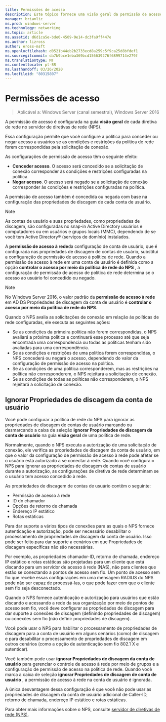 ```yaml
---
title: Permissões de acesso
description: Este tópico fornece uma visão geral da permissão de acesso de política de rede para o servidor de políticas de rede no Windows Server 2016.
manager: brianlic
ms.prod: windows-server
ms.technology: networking
ms.topic: article
ms.assetid: d6d1ca5e-bde0-4509-9e14-dc3fa9ff447e
ms.author: lizross
author: eross-msft
ms.openlocfilehash: d0521b44eb2b2733ecd8a259c5f9ca25d8bfdef1
ms.sourcegitcommit: da7b9bce1eba369bcd156639276f6899714e279f
ms.translationtype: MT
ms.contentlocale: pt-BR
ms.lasthandoff: 03/26/2020
ms.locfileid: "80315807"
---
```

# <a name="access-permission"></a>Permissões de acesso

>Aplicável a: Windows Server (canal semestral), Windows Server 2016

A permissão de acesso é configurada na guia **visão geral** de cada diretiva de rede no servidor de diretivas de rede (NPS). 

Essa configuração permite que você configure a política para conceder ou negar acesso a usuários se as condições e restrições da política de rede forem correspondidas pela solicitação de conexão. 

As configurações de permissão de acesso têm o seguinte efeito:

- **Conceder acesso**. O acesso será concedido se a solicitação de conexão corresponder às condições e restrições configuradas na política.
- **Negar acesso**. O acesso será negado se a solicitação de conexão corresponder às condições e restrições configuradas na política.

A permissão de acesso também é concedida ou negada com base na configuração das propriedades de discagem de cada conta de usuário.

>[!NOTE]
>As contas de usuário e suas propriedades, como propriedades de discagem, são configuradas no snap-in Active Directory usuários e computadores ou em usuários e grupos locais \(MMC\), dependendo de se você tem Active Directory&reg; (serviços de domínio) instalados.

A **permissão de acesso à rede**da configuração de conta de usuário, que é configurada nas propriedades de discagem de contas de usuário, substitui a configuração de permissão de acesso à política de rede. Quando a permissão de acesso à rede em uma conta de usuário é definida como a opção **controlar o acesso por meio da política de rede do NPS** , a configuração de permissão de acesso de política de rede determina se o acesso ao usuário foi concedido ou negado.

>[!NOTE]
>No Windows Server 2016, o valor padrão da **permissão de acesso à rede** em AD DS Propriedades de discagem da conta de usuário é **controlar o acesso por meio da política de rede do NPS**.

Quando o NPS avalia as solicitações de conexão em relação às políticas de rede configuradas, ele executa as seguintes ações:

- Se as condições da primeira política não forem correspondidas, o NPS avaliará a próxima política e continuará esse processo até que seja encontrada uma correspondência ou todas as políticas tenham sido avaliadas para uma correspondência.
- Se as condições e restrições de uma política forem correspondidas, o NPS concederá ou negará o acesso, dependendo do valor da configuração de permissão de acesso na política.
- Se as condições de uma política corresponderem, mas as restrições na política não corresponderem, o NPS rejeitará a solicitação de conexão.
- Se as condições de todas as políticas não corresponderem, o NPS rejeitará a solicitação de conexão.

## <a name="ignore-user-account-dial-in-properties"></a>Ignorar Propriedades de discagem da conta de usuário

Você pode configurar a política de rede do NPS para ignorar as propriedades de discagem de contas de usuário marcando ou desmarcando a caixa de seleção **ignorar Propriedades de discagem da conta de usuário** na guia **visão geral** de uma política de rede. 

Normalmente, quando o NPS executa a autorização de uma solicitação de conexão, ele verifica as propriedades de discagem da conta de usuário, em que o valor da configuração de permissão de acesso à rede pode afetar se o usuário está autorizado a se conectar à rede. Quando você configura o NPS para ignorar as propriedades de discagem de contas de usuário durante a autorização, as configurações de diretiva de rede determinam se o usuário tem acesso concedido à rede.

As propriedades de discagem de contas de usuário contêm o seguinte:

- Permissão de acesso à rede
- ID do chamador
- Opções de retorno de chamada
- Endereço IP estático
- Rotas estáticas

Para dar suporte a vários tipos de conexões para as quais o NPS fornece autenticação e autorização, pode ser necessário desabilitar o processamento de propriedades de discagem da conta de usuário. Isso pode ser feito para dar suporte a cenários em que Propriedades de discagem específicas não são necessárias.

Por exemplo, as propriedades chamador-ID, retorno de chamada, endereço IP estático e rotas estáticas são projetadas para um cliente que está discando para um servidor de acesso à rede \(NAS\), não para clientes que estão se conectando a pontos de acesso sem fio. Um ponto de acesso sem fio que recebe essas configurações em uma mensagem RADIUS do NPS pode não ser capaz de processá-las, o que pode fazer com que o cliente sem fio seja desconectado.

Quando o NPS fornece autenticação e autorização para usuários que estão discando e acessando a rede da sua organização por meio de pontos de acesso sem fio, você deve configurar as propriedades de discagem para dar suporte a conexões de discagem \(definindo propriedades de discagem\) ou conexões sem fio \(não definir propriedades de discagem\).

Você pode usar o NPS para habilitar o processamento de propriedades de discagem para a conta de usuário em alguns cenários \(como\) de discagem e para desabilitar o processamento de propriedades de discagem em outros cenários \(como a opção de autenticação sem fio 802.1 X e autenticar\).

Você também pode usar **ignorar Propriedades de discagem da conta de usuário** para gerenciar o controle de acesso à rede por meio de grupos e a configuração de permissão de acesso na política de rede. Quando você marca a caixa de seleção **ignorar Propriedades de discagem de conta de usuário** , a permissão de acesso à rede na conta de usuário é ignorada.

A única desvantagem dessa configuração é que você não pode usar as propriedades de discagem da conta de usuário adicional de Caller-ID, retorno de chamada, endereço IP estático e rotas estáticas.

Para obter mais informações sobre o NPS, consulte [servidor de diretivas de rede (NPS)](nps-top.md).
